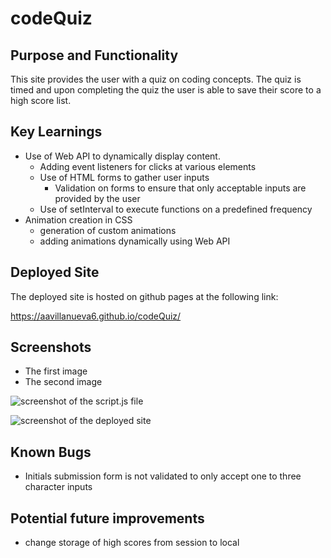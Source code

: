 # codeQuiz

## Purpose and Functionality

This site provides the user with a quiz on coding concepts. The quiz is timed and upon completing the quiz the user is able to save their score to a high score list.

## Key Learnings

- Use of Web API to dynamically display content.
  - Adding event listeners for clicks at various elements
  - Use of HTML forms to gather user inputs
    - Validation on forms to ensure that only acceptable inputs are provided by the user
  - Use of setInterval to execute functions on a predefined frequency
- Animation creation in CSS
  - generation of custom animations
  - adding animations dynamically using Web API

## Deployed Site

The deployed site is hosted on github pages at the following link:

https://aavillanueva6.github.io/codeQuiz/

## Screenshots

- The first image
- The second image

![screenshot of the script.js file]()

![screenshot of the deployed site]()

## Known Bugs

- Initials submission form is not validated to only accept one to three character inputs

## Potential future improvements

- change storage of high scores from session to local
